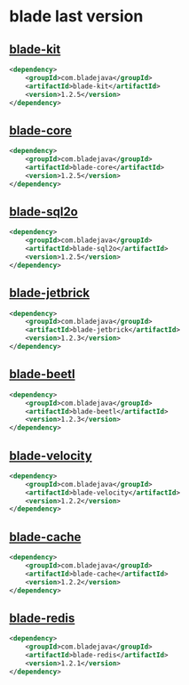 # blade last version

## [blade-kit](http://search.maven.org/#search%7Cga%7C1%7Cblade-kit)
```xml
<dependency>
    <groupId>com.bladejava</groupId>
    <artifactId>blade-kit</artifactId>
    <version>1.2.5</version>
</dependency>
```

## [blade-core](http://search.maven.org/#search%7Cga%7C1%7Cblade-core)
```xml
<dependency>
    <groupId>com.bladejava</groupId>
    <artifactId>blade-core</artifactId>
    <version>1.2.5</version>
</dependency>
```
## [blade-sql2o](http://search.maven.org/#search%7Cga%7C1%7Cblade-sql2o)
```xml
<dependency>
    <groupId>com.bladejava</groupId>
    <artifactId>blade-sql2o</artifactId>
    <version>1.2.5</version>
</dependency>
```

## [blade-jetbrick](http://search.maven.org/#search%7Cga%7C1%7Cblade-jetbrick)
```xml
<dependency>
    <groupId>com.bladejava</groupId>
    <artifactId>blade-jetbrick</artifactId>
    <version>1.2.3</version>
</dependency>
```

## [blade-beetl](http://search.maven.org/#search%7Cga%7C1%7Cblade-beetl)
```xml
<dependency>
    <groupId>com.bladejava</groupId>
    <artifactId>blade-beetl</artifactId>
    <version>1.2.3</version>
</dependency>
```

## [blade-velocity](http://search.maven.org/#search%7Cga%7C1%7Cblade-velocity)
```xml
<dependency>
    <groupId>com.bladejava</groupId>
    <artifactId>blade-velocity</artifactId>
    <version>1.2.2</version>
</dependency>
```

## [blade-cache](http://search.maven.org/#search%7Cga%7C1%7Cblade-cache)
```xml
<dependency>
    <groupId>com.bladejava</groupId>
    <artifactId>blade-cache</artifactId>
    <version>1.2.2</version>
</dependency>
```

## [blade-redis](http://search.maven.org/#search%7Cga%7C1%7Cblade-redis)
```xml
<dependency>
    <groupId>com.bladejava</groupId>
    <artifactId>blade-redis</artifactId>
    <version>1.2.1</version>
</dependency>
```